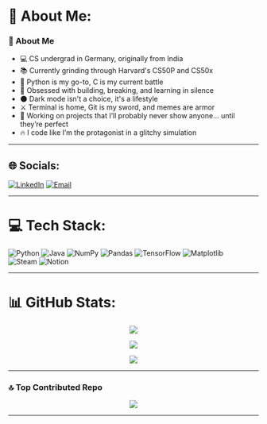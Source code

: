 # 💫 About Me:
### 🖤 About Me  
- 💻 CS undergrad in Germany, originally from India  
- 📚 Currently grinding through Harvard's CS50P and CS50x  
- 🐍 Python is my go-to, C is my current battle  
- 🧠 Obsessed with building, breaking, and learning in silence  
- 🌑 Dark mode isn't a choice, it's a lifestyle  
- ⚔️ Terminal is home, Git is my sword, and memes are armor  
- 🚧 Working on projects that I’ll probably never show anyone... until they’re perfect  
- 🔥 I code like I’m the protagonist in a glitchy simulation  

---

## 🌐 Socials:
[![LinkedIn](https://img.shields.io/badge/LinkedIn-%230077B5.svg?logo=linkedin&logoColor=white)](https://linkedin.com/in/arjun-patil-982266310) 
[![Email](https://img.shields.io/badge/Email-D14836?logo=gmail&logoColor=white)](mailto:arjunpatil02814@gmail.com)

---

# 💻 Tech Stack:
![Python](https://img.shields.io/badge/python-3670A0?style=for-the-badge&logo=python&logoColor=ffdd54) 
![Java](https://img.shields.io/badge/java-%23ED8B00.svg?style=for-the-badge&logo=openjdk&logoColor=white) 
![NumPy](https://img.shields.io/badge/numpy-%23013243.svg?style=for-the-badge&logo=numpy&logoColor=white) 
![Pandas](https://img.shields.io/badge/pandas-%23150458.svg?style=for-the-badge&logo=pandas&logoColor=white) 
![TensorFlow](https://img.shields.io/badge/TensorFlow-%23FF6F00.svg?style=for-the-badge&logo=TensorFlow&logoColor=white) 
![Matplotlib](https://img.shields.io/badge/Matplotlib-%23ffffff.svg?style=for-the-badge&logo=Matplotlib&logoColor=black)  
![Steam](https://img.shields.io/badge/steam-%23000000.svg?style=for-the-badge&logo=steam&logoColor=white) 
![Notion](https://img.shields.io/badge/Notion-%23000000.svg?style=for-the-badge&logo=notion&logoColor=white)

---

# 📊 GitHub Stats:
<div align="center">

  ![](https://github-readme-stats.vercel.app/api?username=arjun05-tf&theme=radical&hide_border=true&include_all_commits=false&count_private=false)<br/>

  ![](https://nirzak-streak-stats.vercel.app/?user=arjun05-tf&theme=radical&hide_border=true)<br/>

  ![](https://github-readme-stats.vercel.app/api/top-langs/?username=arjun05-tf&theme=radical&hide_border=true&include_all_commits=false&count_private=false&layout=compact)

</div>

---

### 🔝 Top Contributed Repo
<div align="center">

  ![](https://github-contributor-stats.vercel.app/api?username=arjun05-tf&limit=5&theme=dark&combine_all_yearly_contributions=true)

</div>

---

